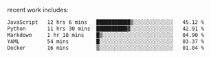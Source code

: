 
<!--<img width="1415" height="100" alt="blu" src="https://github.com/rdsilva01/rdsilva01/assets/101207588/deb060e5-d035-4f09-b511-e3f50605b207">-->

<!-- \> Enthusiastic about developing and building solutions <br>
\> Computer Science and Engineering @ UBI -->

<!-- <a href="https://www.rodrigosilva.live/">personal website</a> 🏁 -->

<!-- ![](https://komarev.com/ghpvc/?username=rdsilva01) -->

recent work includes:
<!--START_SECTION:waka-->

```txt
JavaScript   12 hrs 6 mins   ███████████▒░░░░░░░░░░░░░   45.12 %
Python       11 hrs 30 mins  ██████████▓░░░░░░░░░░░░░░   42.91 %
Markdown     1 hr 18 mins    █▒░░░░░░░░░░░░░░░░░░░░░░░   04.90 %
YAML         54 mins         █░░░░░░░░░░░░░░░░░░░░░░░░   03.37 %
Docker       16 mins         ▒░░░░░░░░░░░░░░░░░░░░░░░░   01.04 %
```

<!--END_SECTION:waka-->

